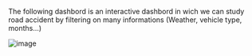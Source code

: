 The following dashbord is an interactive dashbord in wich we can study road accident by filtering on many informations (Weather, vehicle type, months...)


![image](https://github.com/el-masry-abdelrhman/Dashbord-for-road-accident-analysis-Power-BI/assets/167316924/af2d47bb-8f08-4aff-94ae-d4148469905d)
